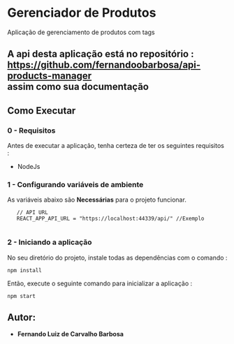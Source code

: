# Gerenciador de Produtos

Aplicação de gerenciamento de produtos com tags

A api desta aplicação está no repositório : <br />
 https://github.com/fernandoobarbosa/api-products-manager <br /> 
assim como sua documentação
---
## Como Executar

### 0 - Requisitos
Antes de executar a aplicação, tenha certeza de ter os seguintes requisitos :

- NodeJs 

### 1 - Configurando variáveis de ambiente
As variáveis abaixo são **Necessárias** para o projeto funcionar.
```
   // API URL
   REACT_APP_API_URL = "https://localhost:44339/api/" //Exemplo
   
```

### 2 - Iniciando a aplicação

  No seu diretório do projeto, instale todas as dependências com o comando :
  ```
  npm install
  ```

  Então, execute o seguinte comando para inicializar a aplicação :
  ```
  npm start
  ```

## Autor:

* **Fernando Luiz de Carvalho Barbosa** 
